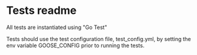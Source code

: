 # Tests readme
All tests are instantiated using "Go Test"

Tests should use the test configuration file, test_config.yml, by setting the env variable
GOOSE_CONFIG prior to running the tests.
